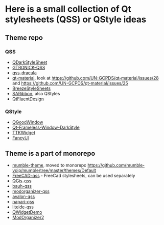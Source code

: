# Here is a small collection of Qt stylesheets (QSS) or QStyle ideas

## Theme repo
### QSS
- [QDarkStyleSheet](https://github.com/ColinDuquesnoy/QDarkStyleSheet)
- [GTRONICK-QSS](https://github.com/GTRONICK/QSS)
- [qss-dracula](https://github.com/Supremist/qss-dracula)
- [qt-material](https://github.com/UN-GCPDS/qt-material), look at https://github.com/UN-GCPDS/qt-material/issues/28 and https://github.com/UN-GCPDS/qt-material/issues/25
- [BreezeStyleSheets](https://github.com/Alexhuszagh/BreezeStyleSheets)
- [SARibbon](https://github.com/czyt1988/SARibbon), also QStyles
- [QtFluentDesign](https://github.com/githubuser0xFFFF/QtFluentDesign)
### QStyle
- [QGoodWindow](https://github.com/antonypro/QGoodWindow)
- [Qt-Frameless-Window-DarkStyle](https://github.com/Jorgen-VikingGod/Qt-Frameless-Window-DarkStyle)
- [TTKWidget](https://github.com/Greedysky/TTKWidgetTools)
- [FancyUI](https://github.com/COLORREF/QWidget-FancyUI)
## Theme is a part of monorepo
- [mumble-theme](https://github.com/mumble-voip/mumble-theme), moved to monorepo https://github.com/mumble-voip/mumble/tree/master/themes/Default
- [FreeCAD-qss](https://github.com/FreeCAD/FreeCAD/tree/master/src/Gui/Stylesheets) - FreeCad stylesheets, can be used separately
- [QGis-qss](https://github.com/All4Gis/Load-QSS/tree/master/examples)
- [bauh-qss](https://github.com/vinifmor/bauh/tree/master/bauh/view/resources/style) 
- [modorganizer-qss](https://github.com/ModOrganizer2/modorganizer/tree/master/src/stylesheets)
- [avalon-qss](https://github.com/getavalon/core/tree/master/avalon/style)
- [napari-qss](https://github.com/napari/napari/tree/main/napari/_qt/qt_resources/styles)
- [liteide-qss](https://github.com/visualfc/liteide/tree/master/liteidex/deploy/liteapp/qss)
- [QWidgetDemo](https://github.com/feiyangqingyun/QWidgetDemo/tree/master/ui)
- [ModOrganizer2](https://github.com/ModOrganizer2/modorganizer/tree/master/src/stylesheets)
